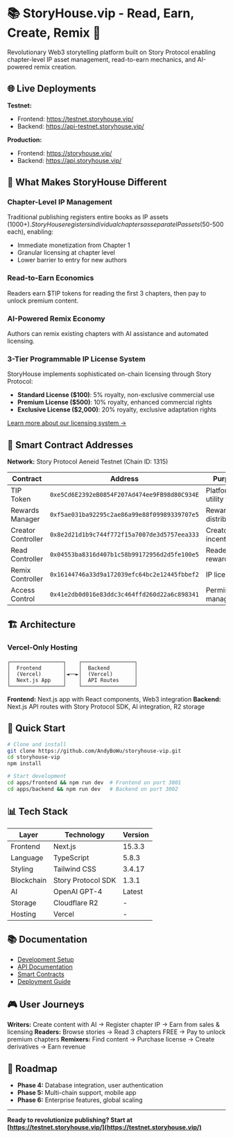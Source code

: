 # 📚 StoryHouse.vip - Read, Earn, Create, Remix 🚀

Revolutionary Web3 storytelling platform built on Story Protocol enabling chapter-level IP asset management, read-to-earn mechanics, and AI-powered remix creation.

## 🌐 Live Deployments

**Testnet:**
- Frontend: https://testnet.storyhouse.vip/
- Backend: https://api-testnet.storyhouse.vip/

**Production:**
- Frontend: https://storyhouse.vip/
- Backend: https://api.storyhouse.vip/

## 🎯 What Makes StoryHouse Different

### Chapter-Level IP Management
Traditional publishing registers entire books as IP assets ($1000+). StoryHouse registers individual chapters as separate IP assets ($50-500 each), enabling:
- Immediate monetization from Chapter 1
- Granular licensing at chapter level
- Lower barrier to entry for new authors

### Read-to-Earn Economics
Readers earn $TIP tokens for reading the first 3 chapters, then pay to unlock premium content.

### AI-Powered Remix Economy
Authors can remix existing chapters with AI assistance and automated licensing.

### 3-Tier Programmable IP License System
StoryHouse implements sophisticated on-chain licensing through Story Protocol:
- **Standard License ($100)**: 5% royalty, non-exclusive commercial use
- **Premium License ($500)**: 10% royalty, enhanced commercial rights
- **Exclusive License ($2,000)**: 20% royalty, exclusive adaptation rights

[Learn more about our licensing system →](./docs/technical/LICENSING_SYSTEM.md)

## 🔗 Smart Contract Addresses

**Network:** Story Protocol Aeneid Testnet (Chain ID: 1315)

| Contract | Address | Purpose |
|----------|---------|---------|
| TIP Token | `0xe5Cd6E2392eB0854F207Ad474ee9FB98d80C934E` | Platform utility token |
| Rewards Manager | `0xf5ae031ba92295c2ae86a99e88f09989339707e5` | Reward distribution |
| Creator Controller | `0x8e2d21d1b9c744f772f15a7007de3d5757eea333` | Creator incentives |
| Read Controller | `0x04553ba8316d407b1c58b99172956d2d5fe100e5` | Reader rewards |
| Remix Controller | `0x16144746a33d9a172039efc64bc2e12445fbbef2` | IP licensing |
| Access Control | `0x41e2db0d016e83ddc3c464ffd260d22a6c898341` | Permission management |

## 🏗️ Architecture

### Vercel-Only Hosting
```
┌─────────────────┐    ┌─────────────────┐
│  Frontend       │    │  Backend        │
│  (Vercel)       │◄──►│  (Vercel)       │
│  Next.js App    │    │  API Routes     │
└─────────────────┘    └─────────────────┘
```

**Frontend:** Next.js app with React components, Web3 integration
**Backend:** Next.js API routes with Story Protocol SDK, AI integration, R2 storage

## 🚀 Quick Start

```bash
# Clone and install
git clone https://github.com/AndyBoWu/storyhouse-vip.git
cd storyhouse-vip
npm install

# Start development
cd apps/frontend && npm run dev  # Frontend on port 3001
cd apps/backend && npm run dev   # Backend on port 3002
```

## 📊 Tech Stack

| Layer | Technology | Version |
|-------|------------|---------|
| Frontend | Next.js | 15.3.3 |
| Language | TypeScript | 5.8.3 |
| Styling | Tailwind CSS | 3.4.17 |
| Blockchain | Story Protocol SDK | 1.3.1 |
| AI | OpenAI GPT-4 | Latest |
| Storage | Cloudflare R2 | - |
| Hosting | Vercel | - |

## 📚 Documentation

- [Development Setup](./docs/setup/DEVELOPMENT.md)
- [API Documentation](./docs/technical/API.md)
- [Smart Contracts](./docs/technical/CONTRACTS.md)
- [Deployment Guide](./docs/project/DEPLOYMENT.md)

## 🎮 User Journeys

**Writers:** Create content with AI → Register chapter IP → Earn from sales & licensing
**Readers:** Browse stories → Read 3 chapters FREE → Pay to unlock premium chapters
**Remixers:** Find content → Purchase license → Create derivatives → Earn revenue

## 🔮 Roadmap

- **Phase 4:** Database integration, user authentication
- **Phase 5:** Multi-chain support, mobile app
- **Phase 6:** Enterprise features, global scaling

---

**Ready to revolutionize publishing? Start at [https://testnet.storyhouse.vip/](https://testnet.storyhouse.vip/)**